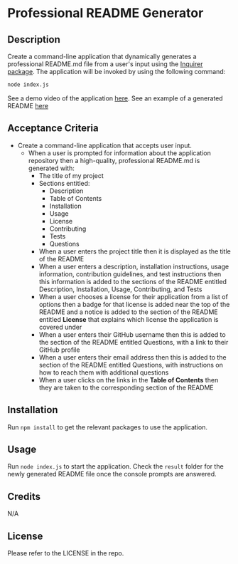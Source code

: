 # Professional README Generator

## Description

Create a command-line application that dynamically generates a professional README.md file from a user's input using the [Inquirer package](https://www.npmjs.com/package/inquirer). The application will be invoked by using the following command:

```bash
node index.js
```

See a demo video of the application [here](https://drive.google.com/file/d/1-yvzq-EMyLQ-UCID0pQXjWBDjhUA9Ua1/view?usp=sharing).
See an example of a generated README [here](https://github.com/Whefert/readme-generator/blob/main/result/README.md)

## Acceptance Criteria

- Create a command-line application that accepts user input.
  - When a user is prompted for information about the application repository then a high-quality, professional README.md is generated with:
    - The title of my project
    - Sections entitled:
      - Description
      - Table of Contents
      - Installation
      - Usage
      - License
      - Contributing
      - Tests
      - Questions
    - When a user enters the project title then it is displayed as the title of the README
    - When a user enters a description, installation instructions, usage information, contribution guidelines, and test instructions then this information is added to the sections of the README entitled Description, Installation, Usage, Contributing, and Tests
    - When a user chooses a license for their application from a list of options then a badge for that license is added near the top of the README and a notice is added to the section of the README entitled **License** that explains which license the application is covered under
    - When a user enters their GitHub username then this is added to the section of the README entitled Questions, with a link to their GitHub profile
    - When a user enters their email address then this is added to the section of the README entitled Questions, with instructions on how to reach them with additional questions
    - When a user clicks on the links in the **Table of Contents** then they are taken to the corresponding section of the README

## Installation

Run `npm install` to get the relevant packages to use the application.

## Usage

Run `node index.js` to start the application. Check the `result` folder for the newly generated README file once the console prompts are answered.

## Credits

N/A

## License

Please refer to the LICENSE in the repo.
